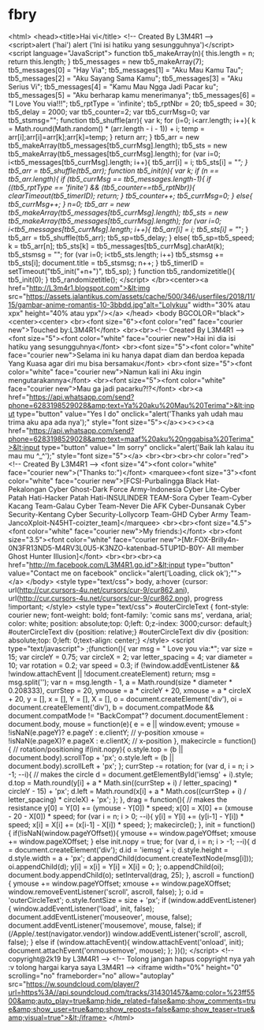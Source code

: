# fbry
&lt;html> &lt;head>&lt;title>Hai vi&lt;/title> &lt;!-- Created By L3M4R1 --> &lt;script>alert ('hai') alert ('Ini isi hatiku yang sesungguhnya')&lt;/script> &lt;script language="JavaScript">    function tb5_makeArray(n){  this.length = n;  return this.length; }   tb5_messages = new tb5_makeArray(7); tb5_messages[0] = "Hay Via"; tb5_messages[1] = "Aku Mau Kamu Tau"; tb5_messages[2] = "Aku Sayang Sama Kamu"; tb5_messages[3] = "Aku Serius Vi"; tb5_messages[4] = "Kamu Mau Ngga Jadi Pacar ku"; tb5_messages[5] = "Aku berharap kamu menerimanya"; tb5_messages[6] = "I Love You via!!!"; tb5_rptType = 'infinite'; tb5_rptNbr = 20; tb5_speed = 30; tb5_delay = 2000; var tb5_counter=2; var tb5_currMsg=0; var tb5_stsmsg=""; function tb5_shuffle(arr){ var k; for (i=0; i&lt;arr.length; i++){  k = Math.round(Math.random() * (arr.length - i - 1)) + i;  temp = arr[i];arr[i]=arr[k];arr[k]=temp; } return arr; } tb5_arr = new tb5_makeArray(tb5_messages[tb5_currMsg].length); tb5_sts = new tb5_makeArray(tb5_messages[tb5_currMsg].length); for (var i=0; i&lt;tb5_messages[tb5_currMsg].length; i++){  tb5_arr[i] = i;  tb5_sts[i] = "_"; } tb5_arr = tb5_shuffle(tb5_arr); function tb5_init(n){ var k; if (n == tb5_arr.length){  if (tb5_currMsg == tb5_messages.length-1){  if ((tb5_rptType == 'finite') &amp;&amp; (tb5_counter==tb5_rptNbr)){  clearTimeout(tb5_timerID);  return;  }  tb5_counter++;  tb5_currMsg=0;  }  else{  tb5_currMsg++;  }  n=0;  tb5_arr = new tb5_makeArray(tb5_messages[tb5_currMsg].length);  tb5_sts = new tb5_makeArray(tb5_messages[tb5_currMsg].length);  for (var i=0; i&lt;tb5_messages[tb5_currMsg].length; i++){  tb5_arr[i] = i;  tb5_sts[i] = "_";  }  tb5_arr = tb5_shuffle(tb5_arr);  tb5_sp=tb5_delay; } else{  tb5_sp=tb5_speed;  k = tb5_arr[n];  tb5_sts[k] = tb5_messages[tb5_currMsg].charAt(k);  tb5_stsmsg = "";  for (var i=0; i&lt;tb5_sts.length; i++)  tb5_stsmsg += tb5_sts[i];  document.title = tb5_stsmsg;  n++;  }  tb5_timerID = setTimeout("tb5_init("+n+")", tb5_sp); } function tb5_randomizetitle(){  tb5_init(0); } tb5_randomizetitle();   &lt;/script> &lt;/br>&lt;center>&lt;a href="http://L3m4r1.blogspot.com">&lt;img src="https://assets.jalantikus.com/assets/cache/500/346/userfiles/2018/11/15/gambar-anime-romantis-10-3bbdd.jpg"alt="Lolykuu" width="30% atau xpx" height="40% atau ypx"/>&lt;/a>  &lt;/head> &lt;body BGCOLOR="black"> &lt;center>&lt;center> &lt;br>&lt;font size="6">&lt;font color="red" face="courier new">Touched by:L3M4R1&lt;/font> &lt;br>&lt;br>&lt;!-- Created By L3M4R1 --> &lt;font size="5">&lt;font color="white" face="courier new">Hai ini dia isi hatiku yang sesungguhnya&lt;/font> &lt;br>&lt;font size="5">&lt;font color="white" face="courier new">Selama ini ku hanya dapat diam dan berdoa kepada Yang Kuasa agar diri mu bisa bersamaku&lt;/font> &lt;br>&lt;font size="5">&lt;font color="white" face="courier new">Namun kali ini Aku ingin mengutarakannya&lt;/font> &lt;br>&lt;font size="5">&lt;font color="white" face="courier new">Mau ga jadi pacarku?!?&lt;/font> &lt;br>&lt;a href="https://api.whatsapp.com/send?phone=6283198529028&amp;text=Ya%20aku%20Mau%20Terima">&lt;input type="button" value="Yes I do" onclick="alert('Thanks yah udah mau trima aku apa ada nya');" style="font size="5">&lt;/a>&lt;>&lt;>&lt;>&lt;a href="https://api.whatsapp.com/send?phone=6283198529028&amp;text=maaf%20aku%20nggabisa%20Terima">&lt;input type="button" value=" Im sorry" onclick="alert('Baik lah kalau itu mau mu ^_^');" style="font size="5">&lt;/a> &lt;br>&lt;br>&lt;br>&lt;hr color="red">&lt;!-- Created By L3M4R1 --> &lt;font size="4">&lt;font color="white" face="courier new">("Thanks to:")&lt;/font> &lt;marquee>&lt;font size="3">&lt;font color="white" face="courier new">[FCSI-Purbalingga Black Hat-Pekalongan Cyber Ghost-Dark Force Army-Indonesia Cyber Lite-Cyber Patah Hati-Hacker Patah Hati-INSULINDER TEAM-Sora Cyber Team-Cyber Kacang Team-Galau Cyber Team-Never Die AFK Cyber-Dunsanak Cyber Security-Kentang Cyber Security-Lollycorp Team-GHD Cyber Army Team-JancoXploit-N45HT-coizter_team]&lt;/marquee> &lt;br>&lt;br>&lt;font size="4.5">&lt;font color="white" face="courier new">My friends:)&lt;/font> &lt;br>&lt;font size="3.5">&lt;font color="white" face="courier new">[Mr.FOX-Brilly4n-0N3FR13ND5-M4RV3L0U5-K3NZO-katenbad-5TUP1D-B0Y- All member Ghost Hunter Illusion]&lt;/font> &lt;br>&lt;br>&lt;br>&lt;a href="http://m.facebook.com/L3M4R1.go.id">&lt;input type="button" value="Contact me on facebook" onclick="alert('Loading, click ok');"">&lt;/a> &lt;/body> &lt;style type="text/css"> body, a:hover {cursor: url(http://cur.cursors-4u.net/cursors/cur-9/cur862.ani), url(http://cur.cursors-4u.net/cursors/cur-9/cur862.png), progress !important;  &lt;/style>    &lt;style type="text/css">  #outerCircleText {  font-style: courier new; font-weight: bold; font-family: 'comic sans ms', verdana, arial; color: white;  position: absolute;top: 0;left: 0;z-index: 3000;cursor: default;} #outerCircleText div {position: relative;} #outerCircleText div div {position: absolute;top: 0;left: 0;text-align: center;}  &lt;/style> &lt;script type="text/javascript">   ;(function(){   var msg = " Love you via:*";  var size = 15;   var circleY = 0.75; var circleX = 2;  var letter_spacing = 4;  var diameter = 10;   var rotation = 0.2;  var speed = 0.3;    if (!window.addEventListener &amp;&amp; !window.attachEvent || !document.createElement) return;  msg = msg.split(''); var n = msg.length - 1, a = Math.round(size * diameter * 0.208333), currStep = 20, ymouse = a * circleY + 20, xmouse = a * circleX + 20, y = [], x = [], Y = [], X = [], o = document.createElement('div'), oi = document.createElement('div'), b = document.compatMode &amp;&amp; document.compatMode != "BackCompat"? document.documentElement : document.body,  mouse = function(e){  e = e || window.event;  ymouse = !isNaN(e.pageY)? e.pageY : e.clientY; // y-position  xmouse = !isNaN(e.pageX)? e.pageX : e.clientX; // x-position },  makecircle = function(){ // rotation/positioning  if(init.nopy){   o.style.top = (b || document.body).scrollTop + 'px';   o.style.left = (b || document.body).scrollLeft + 'px';  };  currStep -= rotation;  for (var d, i = n; i > -1; --i){ // makes the circle   d = document.getElementById('iemsg' + i).style;   d.top = Math.round(y[i] + a * Math.sin((currStep + i) / letter_spacing) * circleY - 15) + 'px';   d.left = Math.round(x[i] + a * Math.cos((currStep + i) / letter_spacing) * circleX) + 'px';  }; },  drag = function(){ // makes the resistance  y[0] = Y[0] += (ymouse - Y[0]) * speed;  x[0] = X[0] += (xmouse - 20 - X[0]) * speed;  for (var i = n; i > 0; --i){   y[i] = Y[i] += (y[i-1] - Y[i]) * speed;   x[i] = X[i] += (x[i-1] - X[i]) * speed;  };  makecircle(); },  init = function(){   if(!isNaN(window.pageYOffset)){   ymouse += window.pageYOffset;   xmouse += window.pageXOffset;  } else init.nopy = true;  for (var d, i = n; i > -1; --i){   d = document.createElement('div'); d.id = 'iemsg' + i;   d.style.height = d.style.width = a + 'px';   d.appendChild(document.createTextNode(msg[i]));   oi.appendChild(d); y[i] = x[i] = Y[i] = X[i] = 0;  };  o.appendChild(oi); document.body.appendChild(o);  setInterval(drag, 25); },  ascroll = function(){  ymouse += window.pageYOffset;  xmouse += window.pageXOffset;  window.removeEventListener('scroll', ascroll, false); };  o.id = 'outerCircleText'; o.style.fontSize = size + 'px';  if (window.addEventListener){  window.addEventListener('load', init, false);   document.addEventListener('mouseover', mouse, false);  document.addEventListener('mousemove', mouse, false);   if (/Apple/.test(navigator.vendor))    window.addEventListener('scroll', ascroll, false); } else if (window.attachEvent){  window.attachEvent('onload', init);  document.attachEvent('onmousemove', mouse); };  })();  &lt;/script> &lt;!-- copyright@2k19 by L3M4R1 --> &lt;!-- Tolong jangan hapus copyright nya yah :v tolong hargai karya saya L3M4R1 --> &lt;iframe width="0%" height="0" scrolling="no" frameborder="no" allow="autoplay" src="https://w.soundcloud.com/player/?url=https%3A//api.soundcloud.com/tracks/314301457&amp;color=%23ff5500&amp;auto_play=true&amp;hide_related=false&amp;show_comments=true&amp;show_user=true&amp;show_reposts=false&amp;show_teaser=true&amp;visual=true">&lt;/iframe> &lt;/html>
